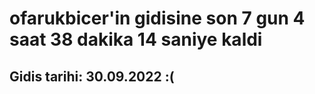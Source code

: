 # ofarukbicer'in gidisine son 7 gun 4 saat 38 dakika 14 saniye kaldi

## Gidis tarihi: 30.09.2022 :(